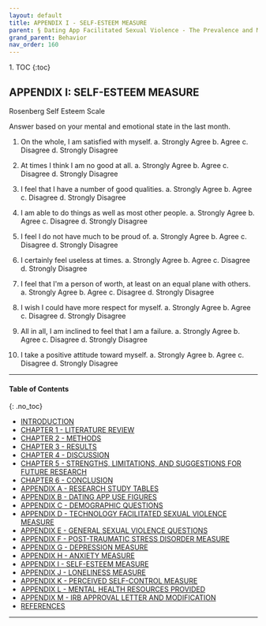 ```yaml
---
layout: default
title: APPENDIX I - SELF-ESTEEM MEASURE          
parent: § Dating App Facilitated Sexual Violence - The Prevalence and Mental Health Effects  
grand_parent: Behavior 
nav_order: 160 
---
```

<style>
.dont-break-out {
  /* These are technically the same, but use both */
  overflow-wrap: break-word;
  word-wrap: break-word;

     -ms-word-break: break-all;
  /* This is the dangerous one in WebKit, as it breaks things wherever */
  word-break: break-all;
  /* Instead use this non-standard one: */
  word-break: break-word;
}

.youtube-container {
    position: relative;
    width: 100%;
    height: 0;
    padding-bottom: 56.25%;
}
.youtube-video {
    position: absolute;
    top: 0;
    left: 0;
    width: 100%;
    height: 100%;
}

</style>

<div class="dont-break-out" markdown="1">
1. TOC
{:toc}

## APPENDIX I: SELF-ESTEEM MEASURE

Rosenberg Self Esteem Scale

Answer based on your mental and emotional state in the last month.

1. On the whole, I am satisfied with myself.
    a. Strongly Agree
    b. Agree
    c. Disagree
    d. Strongly Disagree

2. At times I think I am no good at all.
    a. Strongly Agree
    b. Agree
    c. Disagree
    d. Strongly Disagree

3. I feel that I have a number of good qualities.
    a. Strongly Agree
    b. Agree
    c. Disagree
    d. Strongly Disagree

4. I am able to do things as well as most other people.
    a. Strongly Agree
    b. Agree
    c. Disagree
    d. Strongly Disagree

5. I feel I do not have much to be proud of.
    a. Strongly Agree
    b. Agree
    c. Disagree
    d. Strongly Disagree

6. I certainly feel useless at times.
    a. Strongly Agree
    b. Agree
    c. Disagree
    d. Strongly Disagree

7. I feel that I'm a person of worth, at least on an equal plane with others.
    a. Strongly Agree
    b. Agree
    c. Disagree
    d. Strongly Disagree

8. I wish I could have more respect for myself.
    a. Strongly Agree
    b. Agree
    c. Disagree
    d. Strongly Disagree

9. All in all, I am inclined to feel that I am a failure.
    a. Strongly Agree
    b. Agree
    c. Disagree
    d. Strongly Disagree

10. I take a positive attitude toward myself.
    a. Strongly Agree
    b. Agree
    c. Disagree
    d. Strongly Disagree

***

#### Table of Contents
{: .no_toc}

<ul><li> <a href="/docs/behavior/dating-app-facilitated-sexual-violence-the-prevalence-and-mental-health-effects-1/">INTRODUCTION</a></li><li> <a href="/docs/behavior/dating-app-facilitated-sexual-violence-the-prevalence-and-mental-health-effects-2/">CHAPTER 1 - LITERATURE REVIEW</a></li><li> <a href="/docs/behavior/dating-app-facilitated-sexual-violence-the-prevalence-and-mental-health-effects-3/">CHAPTER 2 - METHODS</a></li><li> <a href="/docs/behavior/dating-app-facilitated-sexual-violence-the-prevalence-and-mental-health-effects-4/">CHAPTER 3 - RESULTS</a></li><li> <a href="/docs/behavior/dating-app-facilitated-sexual-violence-the-prevalence-and-mental-health-effects-5/">CHAPTER 4 - DISCUSSION</a></li><li> <a href="/docs/behavior/dating-app-facilitated-sexual-violence-the-prevalence-and-mental-health-effects-6/">CHAPTER 5 - STRENGTHS, LIMITATIONS, AND SUGGESTIONS FOR FUTURE RESEARCH</a></li><li> <a href="/docs/behavior/dating-app-facilitated-sexual-violence-the-prevalence-and-mental-health-effects-7/">CHAPTER 6 - CONCLUSION</a></li><li> <a href="/docs/behavior/dating-app-facilitated-sexual-violence-the-prevalence-and-mental-health-effects-8/">APPENDIX A - RESEARCH STUDY TABLES</a></li><li> <a href="/docs/behavior/dating-app-facilitated-sexual-violence-the-prevalence-and-mental-health-effects-9/">APPENDIX B - DATING APP USE FIGURES</a></li><li> <a href="/docs/behavior/dating-app-facilitated-sexual-violence-the-prevalence-and-mental-health-effects-10/">APPENDIX C - DEMOGRAPHIC QUESTIONS</a></li><li> <a href="/docs/behavior/dating-app-facilitated-sexual-violence-the-prevalence-and-mental-health-effects-11/">APPENDIX D - TECHNOLOGY FACILITATED SEXUAL VIOLENCE MEASURE</a></li><li> <a href="/docs/behavior/dating-app-facilitated-sexual-violence-the-prevalence-and-mental-health-effects-12/">APPENDIX E - GENERAL SEXUAL VIOLENCE QUESTIONS</a></li><li> <a href="/docs/behavior/dating-app-facilitated-sexual-violence-the-prevalence-and-mental-health-effects-13/">APPENDIX F - POST-TRAUMATIC STRESS DISORDER MEASURE</a></li><li> <a href="/docs/behavior/dating-app-facilitated-sexual-violence-the-prevalence-and-mental-health-effects-14/">APPENDIX G - DEPRESSION MEASURE</a></li><li> <a href="/docs/behavior/dating-app-facilitated-sexual-violence-the-prevalence-and-mental-health-effects-15/">APPENDIX H - ANXIETY MEASURE</a></li><li> <a href="/docs/behavior/dating-app-facilitated-sexual-violence-the-prevalence-and-mental-health-effects-16/">APPENDIX I - SELF-ESTEEM MEASURE</a></li><li> <a href="/docs/behavior/dating-app-facilitated-sexual-violence-the-prevalence-and-mental-health-effects-17/">APPENDIX J - LONELINESS MEASURE</a></li><li> <a href="/docs/behavior/dating-app-facilitated-sexual-violence-the-prevalence-and-mental-health-effects-18/">APPENDIX K - PERCEIVED SELF-CONTROL MEASURE</a></li><li> <a href="/docs/behavior/dating-app-facilitated-sexual-violence-the-prevalence-and-mental-health-effects-19/">APPENDIX L - MENTAL HEALTH RESOURCES PROVIDED</a></li><li> <a href="/docs/behavior/dating-app-facilitated-sexual-violence-the-prevalence-and-mental-health-effects-20/">APPENDIX M - IRB APPROVAL LETTER AND MODIFICATION</a></li><li> <a href="/docs/behavior/dating-app-facilitated-sexual-violence-the-prevalence-and-mental-health-effects-21/">REFERENCES</a></li></ul>

***

</div>
